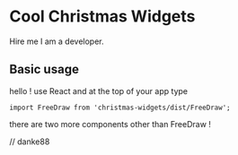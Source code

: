 # Cool Christmas Widgets

Hire me I am a developer.

## Basic usage
hello ! use React and at the top of your app type

```
import FreeDraw from 'christmas-widgets/dist/FreeDraw';
```

there are two more components other than FreeDraw !

// danke88
